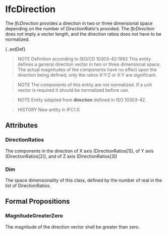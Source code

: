 # IfcDirection

The _IfcDirection_ provides a direction in two or three dimensional space depending on the number of _DirectionRatio_'s provided. The _IfcDirection_ does not imply a vector length, and the direction ratios does not have to be normalized.<!-- end of definition -->

{ .extDef}
> NOTE Definition according to ISO/CD 10303-42:1992
> This entity defines a general direction vector in two or three dimensional space. The actual magnitudes of the components have no effect upon the direction being defined, only the ratios X:Y:Z or X:Y are significant.

> NOTE The components of this entity are not normalized. If a unit vector is required it should be normalized before use.

> NOTE Entity adapted from **direction** defined in ISO 10303-42.

> HISTORY New entity in IFC1.0

## Attributes

### DirectionRatios
The components in the direction of X axis (DirectionRatios[1]), of Y axis (DirectionRatios[2]), and of Z axis (DirectionRatios[3])

### Dim
The space dimensionality of this class, defined by the number of real in the list of DirectionRatios.

## Formal Propositions

### MagnitudeGreaterZero
The magnitude of the direction vector shall be greater than zero.
